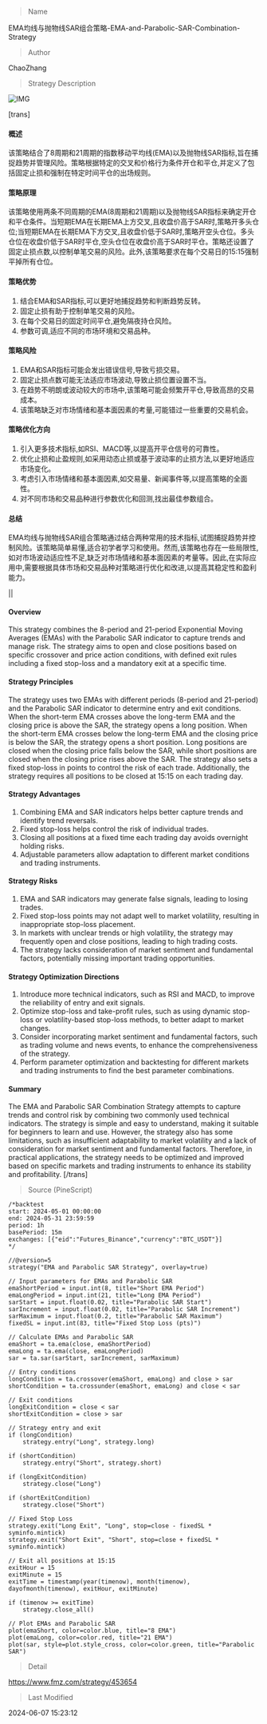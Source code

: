 
> Name

EMA均线与抛物线SAR组合策略-EMA-and-Parabolic-SAR-Combination-Strategy

> Author

ChaoZhang

> Strategy Description

![IMG](https://www.fmz.com/upload/asset/12da0ebca14693a8e65.png)

[trans]
#### 概述
该策略结合了8周期和21周期的指数移动平均线(EMA)以及抛物线SAR指标,旨在捕捉趋势并管理风险。策略根据特定的交叉和价格行为条件开仓和平仓,并定义了包括固定止损和强制在特定时间平仓的出场规则。

#### 策略原理
该策略使用两条不同周期的EMA(8周期和21周期)以及抛物线SAR指标来确定开仓和平仓条件。当短期EMA在长期EMA上方交叉,且收盘价高于SAR时,策略开多头仓位;当短期EMA在长期EMA下方交叉,且收盘价低于SAR时,策略开空头仓位。多头仓位在收盘价低于SAR时平仓,空头仓位在收盘价高于SAR时平仓。策略还设置了固定止损点数,以控制单笔交易的风险。此外,该策略要求在每个交易日的15:15强制平掉所有仓位。

#### 策略优势
1. 结合EMA和SAR指标,可以更好地捕捉趋势和判断趋势反转。
2. 固定止损有助于控制单笔交易的风险。
3. 在每个交易日的固定时间平仓,避免隔夜持仓风险。
4. 参数可调,适应不同的市场环境和交易品种。

#### 策略风险
1. EMA和SAR指标可能会发出错误信号,导致亏损交易。
2. 固定止损点数可能无法适应市场波动,导致止损位置设置不当。
3. 在趋势不明朗或波动较大的市场中,该策略可能会频繁开平仓,导致高昂的交易成本。
4. 该策略缺乏对市场情绪和基本面因素的考量,可能错过一些重要的交易机会。

#### 策略优化方向
1. 引入更多技术指标,如RSI、MACD等,以提高开平仓信号的可靠性。
2. 优化止损和止盈规则,如采用动态止损或基于波动率的止损方法,以更好地适应市场变化。
3. 考虑引入市场情绪和基本面因素,如交易量、新闻事件等,以提高策略的全面性。
4. 对不同市场和交易品种进行参数优化和回测,找出最佳参数组合。

#### 总结
EMA均线与抛物线SAR组合策略通过结合两种常用的技术指标,试图捕捉趋势并控制风险。该策略简单易懂,适合初学者学习和使用。然而,该策略也存在一些局限性,如对市场波动适应性不足,缺乏对市场情绪和基本面因素的考量等。因此,在实际应用中,需要根据具体市场和交易品种对策略进行优化和改进,以提高其稳定性和盈利能力。

|| 

#### Overview
This strategy combines the 8-period and 21-period Exponential Moving Averages (EMAs) with the Parabolic SAR indicator to capture trends and manage risk. The strategy aims to open and close positions based on specific crossover and price action conditions, with defined exit rules including a fixed stop-loss and a mandatory exit at a specific time.

#### Strategy Principles
The strategy uses two EMAs with different periods (8-period and 21-period) and the Parabolic SAR indicator to determine entry and exit conditions. When the short-term EMA crosses above the long-term EMA and the closing price is above the SAR, the strategy opens a long position. When the short-term EMA crosses below the long-term EMA and the closing price is below the SAR, the strategy opens a short position. Long positions are closed when the closing price falls below the SAR, while short positions are closed when the closing price rises above the SAR. The strategy also sets a fixed stop-loss in points to control the risk of each trade. Additionally, the strategy requires all positions to be closed at 15:15 on each trading day.

#### Strategy Advantages
1. Combining EMA and SAR indicators helps better capture trends and identify trend reversals.
2. Fixed stop-loss helps control the risk of individual trades.
3. Closing all positions at a fixed time each trading day avoids overnight holding risks.
4. Adjustable parameters allow adaptation to different market conditions and trading instruments.

#### Strategy Risks
1. EMA and SAR indicators may generate false signals, leading to losing trades.
2. Fixed stop-loss points may not adapt well to market volatility, resulting in inappropriate stop-loss placement.
3. In markets with unclear trends or high volatility, the strategy may frequently open and close positions, leading to high trading costs.
4. The strategy lacks consideration of market sentiment and fundamental factors, potentially missing important trading opportunities.

#### Strategy Optimization Directions
1. Introduce more technical indicators, such as RSI and MACD, to improve the reliability of entry and exit signals.
2. Optimize stop-loss and take-profit rules, such as using dynamic stop-loss or volatility-based stop-loss methods, to better adapt to market changes.
3. Consider incorporating market sentiment and fundamental factors, such as trading volume and news events, to enhance the comprehensiveness of the strategy.
4. Perform parameter optimization and backtesting for different markets and trading instruments to find the best parameter combinations.

#### Summary
The EMA and Parabolic SAR Combination Strategy attempts to capture trends and control risk by combining two commonly used technical indicators. The strategy is simple and easy to understand, making it suitable for beginners to learn and use. However, the strategy also has some limitations, such as insufficient adaptability to market volatility and a lack of consideration for market sentiment and fundamental factors. Therefore, in practical applications, the strategy needs to be optimized and improved based on specific markets and trading instruments to enhance its stability and profitability.
[/trans]



> Source (PineScript)

``` pinescript
/*backtest
start: 2024-05-01 00:00:00
end: 2024-05-31 23:59:59
period: 1h
basePeriod: 15m
exchanges: [{"eid":"Futures_Binance","currency":"BTC_USDT"}]
*/

//@version=5
strategy("EMA and Parabolic SAR Strategy", overlay=true)

// Input parameters for EMAs and Parabolic SAR
emaShortPeriod = input.int(8, title="Short EMA Period")
emaLongPeriod = input.int(21, title="Long EMA Period")
sarStart = input.float(0.02, title="Parabolic SAR Start")
sarIncrement = input.float(0.02, title="Parabolic SAR Increment")
sarMaximum = input.float(0.2, title="Parabolic SAR Maximum")
fixedSL = input.int(83, title="Fixed Stop Loss (pts)")

// Calculate EMAs and Parabolic SAR
emaShort = ta.ema(close, emaShortPeriod)
emaLong = ta.ema(close, emaLongPeriod)
sar = ta.sar(sarStart, sarIncrement, sarMaximum)

// Entry conditions
longCondition = ta.crossover(emaShort, emaLong) and close > sar
shortCondition = ta.crossunder(emaShort, emaLong) and close < sar

// Exit conditions
longExitCondition = close < sar
shortExitCondition = close > sar

// Strategy entry and exit
if (longCondition)
    strategy.entry("Long", strategy.long)

if (shortCondition)
    strategy.entry("Short", strategy.short)

if (longExitCondition)
    strategy.close("Long")

if (shortExitCondition)
    strategy.close("Short")

// Fixed Stop Loss
strategy.exit("Long Exit", "Long", stop=close - fixedSL * syminfo.mintick)
strategy.exit("Short Exit", "Short", stop=close + fixedSL * syminfo.mintick)

// Exit all positions at 15:15
exitHour = 15
exitMinute = 15
exitTime = timestamp(year(timenow), month(timenow), dayofmonth(timenow), exitHour, exitMinute)

if (timenow >= exitTime)
    strategy.close_all()

// Plot EMAs and Parabolic SAR
plot(emaShort, color=color.blue, title="8 EMA")
plot(emaLong, color=color.red, title="21 EMA")
plot(sar, style=plot.style_cross, color=color.green, title="Parabolic SAR")

```

> Detail

https://www.fmz.com/strategy/453654

> Last Modified

2024-06-07 15:23:12
